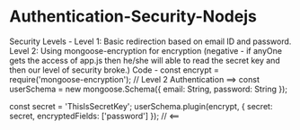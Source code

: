 # Authentication-Security-Nodejs
Security Levels -
Level 1: Basic redirection based on email ID and password.
Level 2: Using mongoose-encryption for encryption (negative - if anyOne gets the access of app.js then he/she will able to read the secret key and then our level of security broke.)
Code - 
const encrypt = require('mongoose-encryption');
// Level 2 Authentication ==>
const userSchema = new mongoose.Schema({
  email: String,
  password: String
});

const secret = 'ThisIsSecretKey';
userSchema.plugin(encrypt, {
  secret: secret,
  encryptedFields: ['password']
});
// <==

